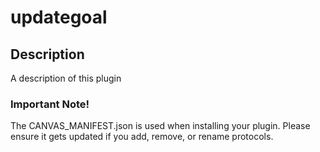 updategoal
==========

## Description

A description of this plugin

### Important Note!

The CANVAS_MANIFEST.json is used when installing your plugin. Please ensure it
gets updated if you add, remove, or rename protocols.
